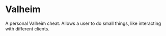 # Valheim
A personal Valheim cheat. Allows a user to do small things, like interacting with different clients.
